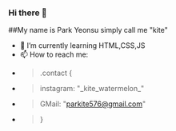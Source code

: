 ### Hi there 👋
##My name is Park Yeonsu simply call me "kite"

- 🌱 I’m currently learning HTML,CSS,JS
- 📫 How to reach me: 
- > .contact {
- >    instagram: "\_kite_watermelon\_"
- >    GMail: "parkite576@gmail.com"
- >}


<!--
**kitewatermelon/kitewatermelon** is a ✨ _special_ ✨ repository because its `README.md` (this file) appears on your GitHub profile.

Here are some ideas to get you started:
- 🔭 I’m currently working on ...
- 👯 I’m looking to collaborate on ...
- 🤔 I’m looking for help with ...
- 😄 Pronouns: ...
- ⚡ Fun fact: ...
- 💬 Ask me about ...
-->
